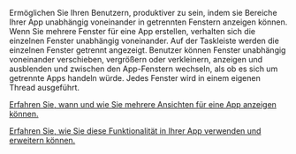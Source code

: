 ﻿Ermöglichen Sie Ihren Benutzern, produktiver zu sein, indem sie Bereiche Ihrer App unabhängig voneinander in getrennten Fenstern anzeigen können. Wenn Sie mehrere Fenster für eine App erstellen, verhalten sich die einzelnen Fenster unabhängig voneinander. Auf der Taskleiste werden die einzelnen Fenster getrennt angezeigt. Benutzer können Fenster unabhängig voneinander verschieben, vergrößern oder verkleinern, anzeigen und ausblenden und zwischen den App-Fenstern wechseln, als ob es sich um getrennte Apps handeln würde. Jedes Fenster wird in einem eigenen Thread ausgeführt.

[Erfahren Sie, wann und wie Sie mehrere Ansichten für eine App anzeigen können.](https://docs.microsoft.com/windows/uwp/design/layout/show-multiple-views)

[Erfahren Sie, wie Sie diese Funktionalität in Ihrer App verwenden und erweitern können.](https://github.com/Microsoft/WindowsTemplateStudio/blob/release/docs/UWP/features/multiple-views.md)

